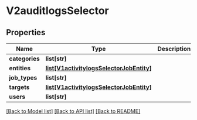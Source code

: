 # V2auditlogsSelector

## Properties
Name | Type | Description | Notes
------------ | ------------- | ------------- | -------------
**categories** | **list[str]** |  | [optional] 
**entities** | [**list[V1activitylogsSelectorJobEntity]**](V1activitylogsSelectorJobEntity.md) |  | [optional] 
**job_types** | **list[str]** |  | [optional] 
**targets** | [**list[V1activitylogsSelectorJobEntity]**](V1activitylogsSelectorJobEntity.md) |  | [optional] 
**users** | **list[str]** |  | [optional] 

[[Back to Model list]](../README.md#documentation-for-models) [[Back to API list]](../README.md#documentation-for-api-endpoints) [[Back to README]](../README.md)


